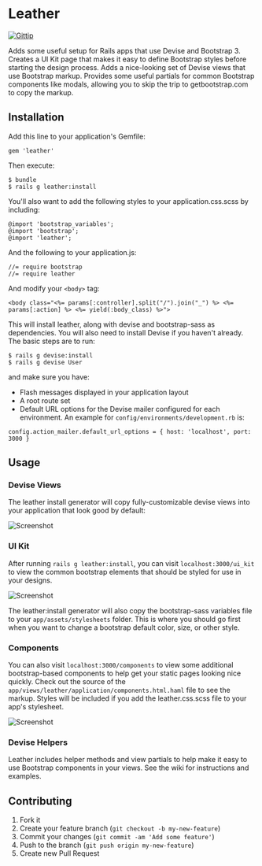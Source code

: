 # Leather

[![Gittip   ](http://img.shields.io/gittip/dvanderbeek.svg)                        ](https://gittip.com/dvanderbeek)

Adds some useful setup for Rails apps that use Devise and Bootstrap 3. Creates a UI Kit page that makes it easy to define Bootstrap styles before starting the design process. Adds a nice-looking set of Devise views that use Bootstrap markup. Provides some useful partials for common Bootstrap components like modals, allowing you to skip the trip to getbootstrap.com to copy the markup.

## Installation

Add this line to your application's Gemfile:

    gem 'leather'

Then execute:

    $ bundle
    $ rails g leather:install

You'll also want to add the following styles to your application.css.scss by including:

    @import 'bootstrap_variables';
    @import 'bootstrap';
    @import 'leather';
    
And the following to your application.js:

    //= require bootstrap
    //= require leather
    
And modify your `<body>` tag:

    <body class="<%= params[:controller].split("/").join("_") %> <%= params[:action] %> <%= yield(:body_class) %>">
    
This will install leather, along with devise and bootstrap-sass as dependencies. You will also need to install Devise if you haven't already. The basic steps are to run:

    $ rails g devise:install
    $ rails g devise User

and make sure you have:

* Flash messages displayed in your application layout
* A root route set
* Default URL options for the Devise mailer configured for each environment. An example for `config/environments/development.rb` is:

```
config.action_mailer.default_url_options = { host: 'localhost', port: 3000 }
```

## Usage

### Devise Views

The leather install generator will copy fully-customizable devise views into your application that look good by default:

![Screenshot](https://raw.githubusercontent.com/dvanderbeek/leather/master/login.png)

### UI Kit

After running `rails g leather:install`, you can visit `localhost:3000/ui_kit` to view the common bootstrap elements that should be styled for use in your designs.

![Screenshot](https://raw.githubusercontent.com/dvanderbeek/leather/master/ui-kit.png)

The leather:install generator will also copy the bootstrap-sass variables file to your `app/assets/stylesheets` folder. This is where you should go first when you want to change a bootstrap default color, size, or other style.

### Components

You can also visit `localhost:3000/components` to view some additional bootstrap-based components to help get your static pages looking nice quickly. Check out the source of the `app/views/leather/application/components.html.haml` file to see the markup. Styles will be included if you add the leather.css.scss file to your app's stylesheet.

![Screenshot](https://raw.githubusercontent.com/dvanderbeek/leather/master/components.png)

### Devise Helpers

Leather includes helper methods and view partials to help make it easy to use Bootstrap components in your views. See the wiki for instructions and examples.

## Contributing

1. Fork it
2. Create your feature branch (`git checkout -b my-new-feature`)
3. Commit your changes (`git commit -am 'Add some feature'`)
4. Push to the branch (`git push origin my-new-feature`)
5. Create new Pull Request
